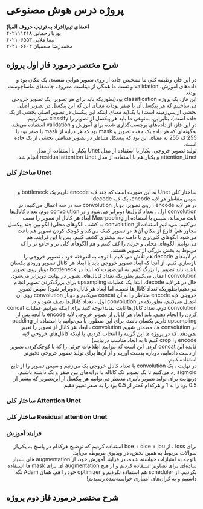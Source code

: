 # پروژه درس هوش مصنوعی
**اعضای تیم(افراد به‌ ترتیب حروف الفبا)**</br>
پوریا رحمانی     ۴۰۲۱۱۱۴۱۸</br>
نیما ملایی       ۴۰۲۱۰۶۵۵۳</br>
محمد‌رضا منعمیان  ۴۰۲۱۰۶۶۰۴</br>
## شرح مختصر در‌مورد فاز اول پروژه
<p dir="rtl">
در این فاز، وظیفه کلی ما تشخیص جاده از روی تصویر هوایی نقشه‌ی یک مکان بود و داده‌های آموزش، validation و تست ما همگی از دیتاست معروف جاده‌های ماساچوست بودند.</br>
این فاز، یک پروژه classification بود(بطوریکه باید برای هر تصویر، یک تصویر خروجی می‌ساختیم که هر پیکسل آن یا صفر بود(به معنای این که این پیکسل در تصویر اصلی بخشی از پس‌زمینه است) یا یک(به معنای اینکه این پیکسل در تصویر اصلی بخشی از یک جاده است)، بنابراین، به‌نوعی ما باید هر پیکسل از تصویر را classify می‌کردیم.</br>
در این فاز، از داده‌های برچسب‌گذاری شده برای آموزش و validation استفاده می‌شد، به‌گونه‌ای که هر داده یک جفت تصویر و mask بود که هر درایه از mask یا صفر بود یا 255 که 255 به معنای این بود که پیسکل متناظر در تصویر متناظر، بخشی از یک جاده است.</br>
تولید تصویر خروجی، یکبار با استفاده از مدل Unet یکبار با استفاده از مدل attention_Unet و یکبار هم با استفاده از مدل residual attention Unet انجام شد.</br>
</p>

### ساختار کلی Unet 
<p dir="rtl">
</br>
ساختار کلی Unet به این صورت است که چند لایه encode داریم یک bottleneck و سپس متناظر هر لایه encode، یک لایه decode!
</br>
در هر لایه encode ، روی تصویر، دوبار convolution سه در سه اعمال می‌کنیم، در convolution اول ، تعداد کانال‌ها دوبرابر می‌شود و در convolution دوم، تعداد کانال‌ها ثابت می‌ماند، سپس با استفاده از Max-pooling ابعاد هر کانال از تصویر را نصف می‌کنیم. می‌دانیم استفاده از convolution به کشف الگو‌های محلی(الگو بین چند پیکسل مجاور هم) فارغ از مکان آن‌ها در تصویر کمک می‌کند و کوچک کردن تصویر هم باعث می‌شود الگو‌های کلی‌تری با دامنه دید بیشتری کشف کنیم. پس با این فرایند، هم می‌توانیم الگو‌های محلی و جزئئ را کف کنیم و هم الگو‌های کلی تر و جامع تر را که مربوط به بخش بزرگی از تصویر هستند.
</br>
در لایه‌های decode هم تلاش می کنیم با توجه به اندوخته خود ، تصویر خروجی را باز‌سازی کنیم. از آنجا که ابعاد تصویر خروجی باید با ابعاد هر کانال تصویر ورودی یکسان باشد، باید تصویر را بزرگ کنیم. به این‌صورت که ابتدا در bottleneck دوبار روی تصویر convolution اعمال می‌کنیم بطوریکه تعداد کانال‌های تصویر در نهایت دو‌برابر می‌شود. حال در هر لایه decode، ابتدا یک عملیات upsampling برای بزرگ‌کردن تصویر انجام می‌دهیم(بطوریکه تعداد کانال‌ها نصف، اما ابعاد هر کانال دوبرابر شود) سپس تصویر خروجی لایه encode متناظر را به آن concat می‌کنیم و دوبار convolution روی آن اعمال می‌کنیم، بطوریکه در convolution اول ، تعداد کانال‌ها نصف شود و در convolution دوم، تعداد کانال‌ها ثابت بماند(توجه کنید برای اینکه بتوانیم عملیات concat کردن را انجام دهیم، باید ابعاد هر کانال از تصویر خروجی لایه encode با آنچه پس از upsampling داریم یکسان باشد، برای این منظور، یا می‌توانیم با استفاده از padding در convolution ها، مطمئن شویم convolution ، ابعاد هر کانال از تصویر را تغییر نمی‌دهد، که در پروژه ما این‌ گزینه را انتخاب کردیم، یا اینکه کانال‌های خروجی لایه encode را crop کنیم تا به ابعاد مناسب دربیایند)
</br>
فایده این concat کردن این است که بتوانیم اطلاعات جزئی را که با کوچک‌کردن تصویر از دست داده‌ایم، دوباره بدست آوریم و از آن‌ها برای تولید تصویر خروجی دقیق‌تر استفاده کنیم.
</br>
در نهایت ، یک convolution با تعداد کانال خروجی یک می‌زنیم و سپس تصویر را از تابع sigmoid رد می‌کنیم تا یک تصویر تک کاناله با درایه‌های بین صفر و یک داشته باشیم. درنهایت برای تولید تصویر باینری مد‌نظر می‌توانیم هر پیکسل از این‌تصویر که بیشتر از 0.5 بود را به 1 و هرکدام کمتر از 0.5 بود را به صفر تغییر دهیم.
</p>

### ساختار کلی Attention Unet

### ساختار کلی Residual attention Unet

### فرایند آموزش

<p dir = "rtl">
 برای loss ، از bce + dice + iou استفاده کردیم که توضیح هر‌کدام در پاسخ به یکی‌از سوالات مربوط به همین بخش، در ویدیوی مربوطه می‌آید.
</br>
با‌توجه به امتیازات خواسته شده، در فرایند آموزش خود، از augmentation های بسیار ساده‌ای برای تصاویر استفاده کردیم و از هیچ augmentation ای برای mask ها استفاده نکردیم، از scheduler هم استفاده نکردیم و optimizer خود را هم، همان Adam نگه داشتیم و به کران‌های امتیازی خواسته‌شده رسیدیم!
</p>

## شرح مختصر درمورد فاز دوم پروژه
